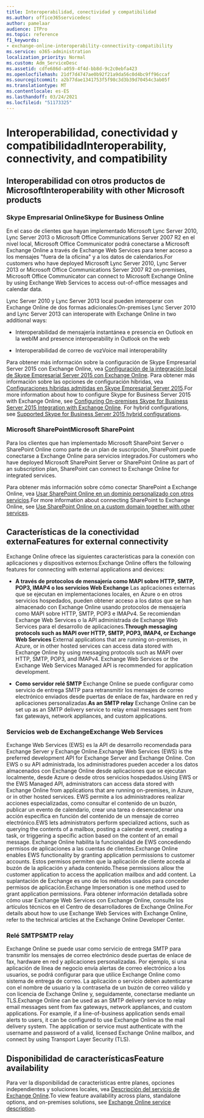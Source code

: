 ```yaml
---
title: Interoperabilidad, conectividad y compatibilidad
ms.author: office365servicedesc
author: pamelaar
audience: ITPro
ms.topic: reference
f1_keywords:
- exchange-online-interoperability-connectivity-compatibility
ms.service: o365-administration
localization_priority: Normal
ms.custom: Adm_ServiceDesc
ms.assetid: cdfe686d-a059-4f4d-bb8d-9c2c0ebfa423
ms.openlocfilehash: 21df7d4747ae0b92f21a9da56c0d4bc9ff96ccaf
ms.sourcegitcommit: a2b77dae1341753f5f98c3d3b39d70454c3ab05f
ms.translationtype: MT
ms.contentlocale: es-ES
ms.lasthandoff: 03/24/2021
ms.locfileid: "51173325"
---
```

# <a name="interoperability-connectivity-and-compatibility"></a><span data-ttu-id="7f073-102">Interoperabilidad, conectividad y compatibilidad</span><span class="sxs-lookup"><span data-stu-id="7f073-102">Interoperability, connectivity, and compatibility</span></span>

## <a name="interoperability-with-other-microsoft-products"></a><span data-ttu-id="7f073-103">Interoperabilidad con otros productos de Microsoft</span><span class="sxs-lookup"><span data-stu-id="7f073-103">Interoperability with other Microsoft products</span></span>

### <a name="skype-for-business-online"></a><span data-ttu-id="7f073-104">Skype Empresarial Online</span><span class="sxs-lookup"><span data-stu-id="7f073-104">Skype for Business Online</span></span>

<span data-ttu-id="7f073-105">En el caso de clientes que hayan implementado Microsoft Lync Server 2010, Lync Server 2013 o Microsoft Office Communications Server 2007 R2 en el nivel local, Microsoft Office Communicator podrá conectarse a Microsoft Exchange Online a través de Exchange Web Services para tener acceso a los mensajes "fuera de la oficina" y a los datos de calendarios.</span><span class="sxs-lookup"><span data-stu-id="7f073-105">For customers who have deployed Microsoft Lync Server 2010, Lync Server 2013 or Microsoft Office Communications Server 2007 R2 on-premises, Microsoft Office Communicator can connect to Microsoft Exchange Online by using Exchange Web Services to access out-of-office messages and calendar data.</span></span>
  
<span data-ttu-id="7f073-106">Lync Server 2010 y Lync Server 2013 local pueden interoperar con Exchange Online de dos formas adicionales:</span><span class="sxs-lookup"><span data-stu-id="7f073-106">On-premises Lync Server 2010 and Lync Server 2013 can interoperate with Exchange Online in two additional ways:</span></span>
  
- <span data-ttu-id="7f073-107">Interoperabilidad de mensajería instantánea e presencia en Outlook en la web</span><span class="sxs-lookup"><span data-stu-id="7f073-107">IM and presence interoperability in Outlook on the web</span></span>
    
- <span data-ttu-id="7f073-108">Interoperabilidad de correo de voz</span><span class="sxs-lookup"><span data-stu-id="7f073-108">Voice mail interoperability</span></span>
    
<span data-ttu-id="7f073-p101">Para obtener más información sobre la configuración de Skype Empresarial Server 2015 con Exchange Online, vea [Configuración de la integración local de Skype Empresarial Server 2015 con Exchange Online](/skypeforbusiness/deploy/integrate-with-exchange-server/outlook-web-app). Para obtener más información sobre las opciones de configuración híbridas, vea [Configuraciones híbridas admitidas en Skype Empresarial Server 2015](/skypeforbusiness/skype-for-business-hybrid-solutions/integration-with-exchange-and-sharepoint).</span><span class="sxs-lookup"><span data-stu-id="7f073-p101">For more information about how to configure Skype for Business Server 2015 with Exchange Online, see [Configuring On-premises Skype for Business Server 2015 Integration with Exchange Online](/skypeforbusiness/deploy/integrate-with-exchange-server/outlook-web-app). For hybrid configurations, see [Supported Skype for Business Server 2015 hybrid configurations](/skypeforbusiness/skype-for-business-hybrid-solutions/integration-with-exchange-and-sharepoint).</span></span>
  
### <a name="microsoft-sharepoint"></a><span data-ttu-id="7f073-111">Microsoft SharePoint</span><span class="sxs-lookup"><span data-stu-id="7f073-111">Microsoft SharePoint</span></span>

<span data-ttu-id="7f073-112">Para los clientes que han implementado Microsoft SharePoint Server o SharePoint Online como parte de un plan de suscripción, SharePoint puede conectarse a Exchange Online para servicios integrados.</span><span class="sxs-lookup"><span data-stu-id="7f073-112">For customers who have deployed Microsoft SharePoint Server or SharePoint Online as part of an subscription plan, SharePoint can connect to Exchange Online for integrated services.</span></span>
  
<span data-ttu-id="7f073-113">Para obtener más información sobre cómo conectar SharePoint a Exchange Online, vea [Usar SharePoint Online en un dominio personalizado con otros servicios](https://go.microsoft.com/fwlink/?LinkId=271805).</span><span class="sxs-lookup"><span data-stu-id="7f073-113">For more information about connecting SharePoint to Exchange Online, see [Use SharePoint Online on a custom domain together with other services](https://go.microsoft.com/fwlink/?LinkId=271805).</span></span>
  
## <a name="features-for-external-connectivity"></a><span data-ttu-id="7f073-114">Características de la conectividad externa</span><span class="sxs-lookup"><span data-stu-id="7f073-114">Features for external connectivity</span></span>

<span data-ttu-id="7f073-115">Exchange Online ofrece las siguientes características para la conexión con aplicaciones y dispositivos externos:</span><span class="sxs-lookup"><span data-stu-id="7f073-115">Exchange Online offers the following features for connecting with external applications and devices:</span></span>
  
- <span data-ttu-id="7f073-p102">**A través de protocolos de mensajería como MAPI sobre HTTP, SMTP, POP3, IMAP4 o los servicios Web Exchange** Las aplicaciones externas que se ejecutan en implementaciones locales, en Azure o en otros servicios hospedados, pueden obtener acceso a los datos que se han almacenado con Exchange Online usando protocolos de mensajería como MAPI sobre HTTP, SMTP, POP3 e IMAPv4. Se recomiendan Exchange Web Services o la API administrada de Exchange Web Services para el desarrollo de aplicaciones.</span><span class="sxs-lookup"><span data-stu-id="7f073-p102">**Through messaging protocols such as MAPI over HTTP, SMTP, POP3, IMAP4, or Exchange Web Services** External applications that are running on-premises, in Azure, or in other hosted services can access data stored with Exchange Online by using messaging protocols such as MAPI over HTTP, SMTP, POP3, and IMAPv4. Exchange Web Services or the Exchange Web Services Managed API is recommended for application development.</span></span> 
    
- <span data-ttu-id="7f073-118">**Como servidor relé SMTP** Exchange Online se puede configurar como servicio de entrega SMTP para retransmitir los mensajes de correo electrónico enviados desde puertas de enlace de fax, hardware en red y aplicaciones personalizadas.</span><span class="sxs-lookup"><span data-stu-id="7f073-118">**As an SMTP relay** Exchange Online can be set up as an SMTP delivery service to relay email messages sent from fax gateways, network appliances, and custom applications.</span></span> 
    
### <a name="exchange-web-services"></a><span data-ttu-id="7f073-119">Servicios web de Exchange</span><span class="sxs-lookup"><span data-stu-id="7f073-119">Exchange Web Services</span></span>

<span data-ttu-id="7f073-120">Exchange Web Services (EWS) es la API de desarrollo recomendada para Exchange Server y Exchange Online.</span><span class="sxs-lookup"><span data-stu-id="7f073-120">Exchange Web Services (EWS) is the preferred development API for Exchange Server and Exchange Online.</span></span> <span data-ttu-id="7f073-121">Con EWS o su API administrada, los administradores pueden acceder a los datos almacenados con Exchange Online desde aplicaciones que se ejecutan localmente, desde Azure o desde otros servicios hospedados.</span><span class="sxs-lookup"><span data-stu-id="7f073-121">Using EWS or the EWS Managed API, administrators can access data stored with Exchange Online from applications that are running on-premises, in Azure, or in other hosted services.</span></span> <span data-ttu-id="7f073-122">EWS permite a los administradores realizar acciones especializadas, como consultar el contenido de un buzón, publicar un evento de calendario, crear una tarea o desencadenar una acción específica en función del contenido de un mensaje de correo electrónico.</span><span class="sxs-lookup"><span data-stu-id="7f073-122">EWS lets administrators perform specialized actions, such as querying the contents of a mailbox, posting a calendar event, creating a task, or triggering a specific action based on the content of an email message.</span></span> <span data-ttu-id="7f073-123">Exchange Online habilita la funcionalidad de EWS concediendo permisos de aplicaciones a las cuentas de clientes.</span><span class="sxs-lookup"><span data-stu-id="7f073-123">Exchange Online enables EWS functionality by granting application permissions to customer accounts.</span></span> <span data-ttu-id="7f073-124">Estos permisos permiten que la aplicación de cliente acceda al buzón de la aplicación y añada contenido.</span><span class="sxs-lookup"><span data-stu-id="7f073-124">These permissions allow the customer application to access the application mailbox and add content.</span></span> <span data-ttu-id="7f073-125">La suplantación de Exchange es uno de los métodos usados para conceder permisos de aplicación.</span><span class="sxs-lookup"><span data-stu-id="7f073-125">Exchange Impersonation is one method used to grant application permissions.</span></span> <span data-ttu-id="7f073-126">Para obtener información detallada sobre cómo usar Exchange Web Services con Exchange Online, consulte los artículos técnicos en el Centro de desarrolladores de Exchange Online.</span><span class="sxs-lookup"><span data-stu-id="7f073-126">For details about how to use Exchange Web Services with Exchange Online, refer to the technical articles at the Exchange Online Developer Center.</span></span>
  
### <a name="smtp-relay"></a><span data-ttu-id="7f073-127">Relé SMTP</span><span class="sxs-lookup"><span data-stu-id="7f073-127">SMTP relay</span></span>

<span data-ttu-id="7f073-p104">Exchange Online se puede usar como servicio de entrega SMTP para transmitir los mensajes de correo electrónico desde puertas de enlace de fax, hardware en red y aplicaciones personalizadas. Por ejemplo, si una aplicación de línea de negocio envía alertas de correo electrónico a los usuarios, se podrá configurar para que utilice Exchange Online como sistema de entrega de correo. La aplicación o servicio deben autenticarse con el nombre de usuario y la contraseña de un buzón de correo válido y con licencia de Exchange Online y, seguidamente, conectarse mediante un TLS.</span><span class="sxs-lookup"><span data-stu-id="7f073-p104">Exchange Online can be used as an SMTP delivery service to relay email messages sent from fax gateways, network appliances, and custom applications. For example, if a line-of-business application sends email alerts to users, it can be configured to use Exchange Online as the mail delivery system. The application or service must authenticate with the username and password of a valid, licensed Exchange Online mailbox, and connect by using Transport Layer Security (TLS).</span></span>
  
## <a name="feature-availability"></a><span data-ttu-id="7f073-131">Disponibilidad de características</span><span class="sxs-lookup"><span data-stu-id="7f073-131">Feature availability</span></span>

<span data-ttu-id="7f073-132">Para ver la disponibilidad de características entre planes, opciones independientes y soluciones locales, vea [Descripción del servicio de Exchange Online](exchange-online-service-description.md).</span><span class="sxs-lookup"><span data-stu-id="7f073-132">To view feature availability across plans, standalone options, and on-premises solutions, see [Exchange Online service description](exchange-online-service-description.md).</span></span>
